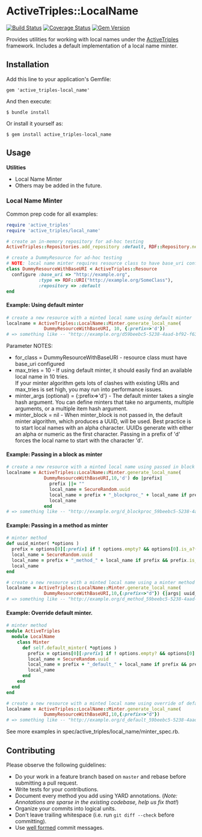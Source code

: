 # ActiveTriples::LocalName

[![Build Status](https://travis-ci.org/ActiveTriples/active_triples-local_name.png?branch=setup_badges)](https://travis-ci.org/ActiveTriples/active_triples-local_name)
[![Coverage Status](https://coveralls.io/repos/ActiveTriples/active_triples-local_name/badge.png?branch=setup_badges)](https://coveralls.io/r/ActiveTriples/active_triples-local_name?branch=setup_badges)
[![Gem Version](https://badge.fury.io/rb/active_triples-local_name.svg)](http://badge.fury.io/rb/active_triples-local_name)

Provides utilities for working with local names under the [ActiveTriples](https://github.com/ActiveTriples/ActiveTriples) 
framework.  Includes a default implementation of a local name minter.


## Installation

Add this line to your application's Gemfile:

    gem 'active_triples-local_name'

And then execute:

    $ bundle install

Or install it yourself as:

    $ gem install active_triples-local_name


## Usage

**Utilities**

* Local Name Minter
* Others may be added in the future.


### Local Name Minter

Common prep code for all examples:
```ruby
require 'active_triples'
require 'active_triples/local_name'

# create an in-memory repository for ad-hoc testing
ActiveTriples::Repositories.add_repository :default, RDF::Repository.new

# create a DummyResource for ad-hoc testing
# NOTE: local name minter requires resource class to have base_uri configured
class DummyResourceWithBaseURI < ActiveTriples::Resource
  configure :base_uri => "http://example.org",
            :type => RDF::URI("http://example.org/SomeClass"),
            :repository => :default
end
```

#### Example: Using default minter
```ruby
# create a new resource with a minted local name using default minter
localname = ActiveTriples::LocalName::Minter.generate_local_name(
              DummyResourceWithBaseURI, 10, {:prefix=>'d'})
# => something like -- "http://example.org/d59beebc5-5238-4aad-bf92-f63fbbd8faaa"
```

Parameter NOTES:
* for_class = DummyResourceWithBaseURI - resource class must have base_uri configured
* max_tries = 10 - If using default minter, it should easily find an available local name in 10 tries.  
  If your minter algorithm gets lots of clashes with existing URIs and max_tries is set high, you may 
  run into performance issues.
* minter_args (optional) = {:prefix=>'d'} - The default minter takes a single hash argument.  You can
  define minters that take no arguments, multiple arguments, or a multiple item hash argument.
* minter_block = nil - When minter_block is not passed in, the default minter algorithm, which produces
  a UUID, will be used.  Best practice is to start local names with an alpha character.  UUIDs generate 
  with either an alpha or numeric as the first character. Passing in a prefix of 'd' forces the local 
  name to start with the character 'd'.


#### Example: Passing in a block as minter

```ruby
# create a new resource with a minted local name using passed in block
localname = ActiveTriples::LocalName::Minter.generate_local_name(
              DummyResourceWithBaseURI,10,'d') do |prefix|
                prefix ||= ""
                local_name = SecureRandom.uuid
                local_name = prefix + "_blockproc_" + local_name if prefix && prefix.is_a?(String)
                local_name
              end
# => something like -- "http://example.org/d_blockproc_59beebc5-5238-4aad-bf92-f63fbbd8faaa"
```


#### Example: Passing in a method as minter
```ruby
# minter method
def uuid_minter( *options )
  prefix = options[0][:prefix] if ! options.empty? && options[0].is_a?(Hash) && options[0].key?(:prefix)
  local_name = SecureRandom.uuid
  local_name = prefix + "_method_" + local_name if prefix && prefix.is_a?(String)
  local_name
end

# create a new resource with a minted local name using a minter method
localname = ActiveTriples::LocalName::Minter.generate_local_name(
              DummyResourceWithBaseURI,10,{:prefix=>"d"}) {|args| uuid_minter(args)}
# => something like -- "http://example.org/d_method_59beebc5-5238-4aad-bf92-f63fbbd8faaa"
```

#### Example: Override default minter.
```ruby
# minter method
module ActiveTriples
  module LocalName
    class Minter
      def self.default_minter( *options )
        prefix = options[0][:prefix] if ! options.empty? && options[0].is_a?(Hash) && options[0].key?(:prefix)
        local_name = SecureRandom.uuid
        local_name = prefix + "_default_" + local_name if prefix && prefix.is_a?(String)
        local_name
      end
    end
  end
end

# create a new resource with a minted local name using override of default minter
localname = ActiveTriples::LocalName::Minter.generate_local_name(
              DummyResourceWithBaseURI,10,{:prefix=>"d"})
# => something like -- "http://example.org/d_default_59beebc5-5238-4aad-bf92-f63fbbd8faaa"
```

See more examples in spec/active_triples/local_name/minter_spec.rb.


## Contributing

Please observe the following guidelines:

 - Do your work in a feature branch based on ```master``` and rebase before submitting a pull request.
 - Write tests for your contributions.
 - Document every method you add using YARD annotations. (_Note: Annotations are sparse in the existing codebase, help us fix that!_)
 - Organize your commits into logical units.
 - Don't leave trailing whitespace (i.e. run ```git diff --check``` before committing).
 - Use [well formed](http://tbaggery.com/2008/04/19/a-note-about-git-commit-messages.html) commit messages.

